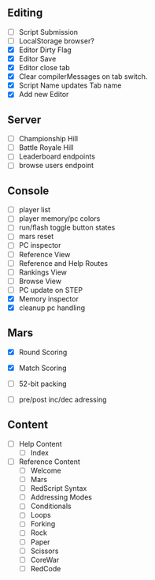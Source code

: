 


Editing
-------
- [ ] Script Submission
- [ ] LocalStorage browser?
- [x] Editor Dirty Flag
- [x] Editor Save
- [x] Editor close tab
- [x] Clear compilerMessages on tab switch.
- [x] Script Name updates Tab name
- [x] Add new Editor

Server
------
- [ ] Championship Hill
- [ ] Battle Royale Hill
- [ ] Leaderboard endpoints
- [ ] browse users endpoint

Console
-------
- [ ] player list
- [ ] player memory/pc colors
- [ ] run/flash toggle button states
- [ ] mars reset 
- [ ] PC inspector
- [ ] Reference View
- [ ] Reference and Help Routes
- [ ] Rankings View
- [ ] Browse View
- [ ] PC update on STEP
- [x] Memory inspector
- [x] cleanup pc handling

Mars
----
- [x] Round Scoring
- [x] Match Scoring
- [ ] 52-bit packing
- [ ] pre/post inc/dec adressing


Content
-------
- [ ] Help Content
  - [ ] Index
- [ ] Reference Content
  - [ ] Welcome
  - [ ] Mars
  - [ ] RedScript Syntax
  - [ ] Addressing Modes
  - [ ] Conditionals
  - [ ] Loops
  - [ ] Forking
  - [ ] Rock
  - [ ] Paper
  - [ ] Scissors
  - [ ] CoreWar
  - [ ] RedCode

